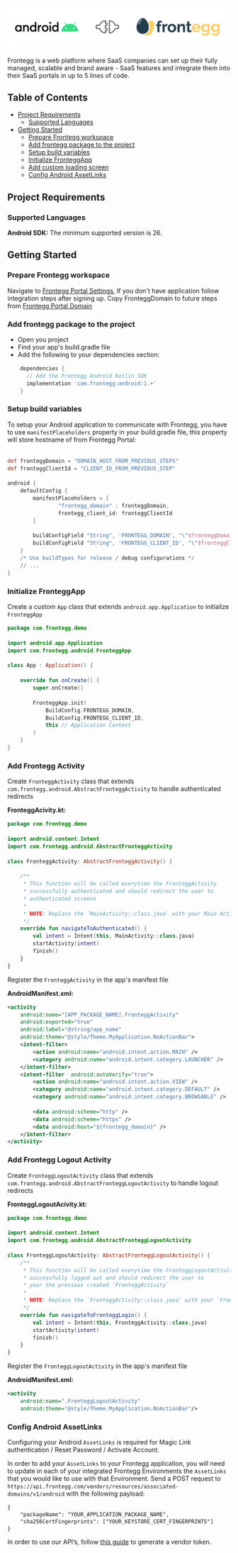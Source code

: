 
![Frontegg_Android_SDK (Kotlin)](./logo.png)

Frontegg is a web platform where SaaS companies can set up their fully managed, scalable and brand aware - SaaS features
and integrate them into their SaaS portals in up to 5 lines of code.

## Table of Contents

- [Project Requirements](#project-requirements)
    - [Supported Languages](#supported-languages)
- [Getting Started](#getting-started)
    - [Prepare Frontegg workspace](#prepare-frontegg-workspace)
    - [Add frontegg package to the project](#add-frontegg-package-to-the-project)
    - [Setup build variables](#setup-build-variables)
    - [Initialize FronteggApp](#initialize-fronteggapp)
    - [Add custom loading screen](#Add-custom-loading-screen)
    - [Config Android AssetLinks](#config-android-assetlinks)

## Project Requirements

### Supported Languages

**Android SDK:** The minimum supported version is 26.

## Getting Started

### Prepare Frontegg workspace

Navigate to [Frontegg Portal Settings](https://portal.frontegg.com/development/settings), If you don't have application
follow integration steps after signing up.
Copy FronteggDomain to future steps from [Frontegg Portal Domain](https://portal.frontegg.com/development/settings/domains)

### Add frontegg package to the project

- Open you project
- Find your app's build.gradle file
- Add the following to your dependencies section: 
```groovy
    dependencies {
      // Add the Frontegg Android Kotlin SDK
      implementation 'com.frontegg:android:1.+'
    }
```

### Setup build variables 

To setup your Android application to communicate with Frontegg, you have to use `manifestPlaceholders` property in your build.gradle
file, this property will store hostname of from Frontegg Portal:

```groovy

def fronteggDomain = "DOMAIN_HOST_FROM_PREVIOUS_STEPS"
def fronteggClientId = "CLIENT_ID_FROM_PREVIOUS_STEP"

android {
    defaultConfig {
        manifestPlaceholders = [
                "frontegg_domain" : fronteggDomain,
                frontegg_client_id: fronteggClientId
        ]

        buildConfigField "String", 'FRONTEGG_DOMAIN', "\"$fronteggDomain\""
        buildConfigField "String", 'FRONTEGG_CLIENT_ID', "\"$fronteggClientId\""
    }
    /* Use buildTypes for release / debug configurations */
    // ...
}
```

### Initialize FronteggApp

Create a custom `App` class that extends `android.app.Application` to initialize `FronteggApp`

```kotlin
package com.frontegg.demo

import android.app.Application
import com.frontegg.android.FronteggApp

class App : Application() {

    override fun onCreate() {
        super.onCreate()
        
        FronteggApp.init(
            BuildConfig.FRONTEGG_DOMAIN,
            BuildConfig.FRONTEGG_CLIENT_ID,
            this // Application Context
        )
    }
}
```

### Add Frontegg Activity

Create `FronteggActivity` class that extends `com.frontegg.android.AbstractFronteggActivity` to handle authenticated redirects

**FronteggAcivity.kt:**

```kotlin
package com.frontegg.demo

import android.content.Intent
import com.frontegg.android.AbstractFronteggActivity

class FronteggActivity: AbstractFronteggActivity() {

    /**
     * This function will be called everytime the FronteggActivity
     * successfully authenticated and should redirect the user to 
     * authenticated screens
     * 
     * NOTE: Replace the `MainActivity::class.java` with your Main Activity class  
     */
    override fun navigateToAuthenticated() {
        val intent = Intent(this, MainActivity::class.java)
        startActivity(intent)
        finish()
    }
}
```

Register the `FronteggActivity` in the app's manifest file

**AndroidManifest.xml:**
```xml
<activity
    android:name="[APP_PACKAGE_NAME].FronteggActivity"
    android:exported="true"
    android:label="@string/app_name"
    android:theme="@style/Theme.MyApplication.NoActionBar">
    <intent-filter>
        <action android:name="android.intent.action.MAIN" />
        <category android:name="android.intent.category.LAUNCHER" />
    </intent-filter>
    <intent-filter  android:autoVerify="true">
        <action android:name="android.intent.action.VIEW" />
        <category android:name="android.intent.category.DEFAULT" />
        <category android:name="android.intent.category.BROWSABLE" />

        <data android:scheme="http" />
        <data android:scheme="https" />
        <data android:host="${frontegg_domain}" />
    </intent-filter>
</activity>
```

### Add Frontegg Logout Activity 


Create `FronteggLogoutActivity` class that extends `com.frontegg.android.AbstractFronteggLogoutActivity` to handle logout redirects

**FronteggLogoutAcivity.kt:**

```kotlin
package com.frontegg.demo

import android.content.Intent
import com.frontegg.android.AbstractFronteggLogoutActivity

class FronteggLogoutActivity: AbstractFronteggLogoutActivity() {
    /**
     * This function will be called everytime the FronteggLogoutActivity
     * successfully logged out and should redirect the user to
     * your the previous created `FronteggActivity`
     *
     * NOTE: Replace the `FronteggActivity::class.java` with your `FronteggActivity` class
     */
    override fun navigateToFronteggLogin() {
        val intent = Intent(this, FronteggActivity::class.java)
        startActivity(intent)
        finish()
    }
}
```

Register the `FronteggLogoutActivity` in the app's manifest file

**AndroidManifest.xml:**
```xml
<activity
    android:name=".FronteggLogoutActivity"
    android:theme="@style/Theme.MyApplication.NoActionBar"/>
```

### Config Android AssetLinks 
Configuring your Android `AssetLinks` is required for Magic Link authentication / Reset Password / Activate Account.

In order to add your `AssetLinks` to your Frontegg application, you will need to update in each of your integrated Frontegg Environments the `AssetLinks` that you would like to use with that Environment. Send a POST request to `https://api.frontegg.com/vendors/resources/associated-domains/v1/android` with the following payload:
```
{
    "packageName": "YOUR_APPLICATION_PACKAGE_NAME",
    "sha256CertFingerprints": ["YOUR_KEYSTORE_CERT_FINGERPRINTS"]
}
```
In order to use our API’s, follow [this guide](‘https://docs.frontegg.com/reference/getting-started-with-your-api’) to generate a vendor token.
